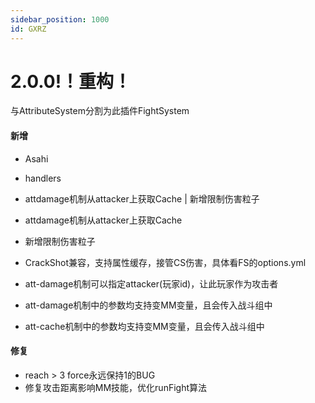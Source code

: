 ```yaml
---
sidebar_position: 1000
id: GXRZ
---
```

# 2.0.0!！重构！

与AttributeSystem分割为此插件FightSystem

#### **新增**
- Asahi

- handlers

- attdamage机制从attacker上获取Cache | 新增限制伤害粒子
- attdamage机制从attacker上获取Cache
- 新增限制伤害粒子

- CrackShot兼容，支持属性缓存，接管CS伤害，具体看FS的options.yml
- att-damage机制可以指定attacker(玩家id)，让此玩家作为攻击者
- att-damage机制中的参数均支持变MM变量，且会传入战斗组中
- att-cache机制中的参数均支持变MM变量，且会传入战斗组中

#### **修复**
- reach > 3 force永远保持1的BUG
- 修复攻击距离影响MM技能，优化runFight算法
